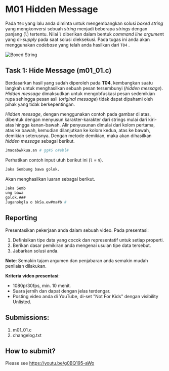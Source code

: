 # M01 Hidden Message

Pada ```T04``` yang lalu anda diminta untuk mengembangkan solusi *boxed string* yang mengkonversi sebuah *string* menjadi beberapa *strings* dengan panjang (```l```) tertentu. Nilai ```l``` diberikan dalam bentuk *command line argumen*t yang di-*supply* pada saat solusi dieksekusi. Pada tugas ini anda akan menggunakan *codebase* yang telah anda hasilkan dari ```T04``` .

![Boxed String](/image/m01-01.jpg)

## Task 1: Hide Message (m01_01.c)

Berdasarkan hasil yang sudah diperoleh pada **T04**, kembangkan suatu langkah untuk menghasilkan sebuah pesan tersembunyi (*hidden message*). *Hidden message* dimaksudkan untuk mengobfuskasi pesan sedemikian rupa sehingga pesan asli (*original message*) tidak dapat dipahami oleh pihak yang tidak berkepentingan.

*Hidden message*, dengan menggunakan contoh pada gambar di atas, dibentuk dengan menyusun karakter-karakter dari strings mulai dari kiri-atas hingga kanan-bawah. Alir penyusunan dimulai dari kolom pertama, atas ke bawah, kemudian dilanjutkan ke kolom kedua, atas ke bawah, demikian seterusnya. Dengan metode demikian, maka akan dihasilkan *hidden message* sebagai berikut.

```bash
Jmaoabwkkua.an # gg#S o#ebl#

```
 
Perhatikan contoh input utuh berikut ini (```l``` = ```9```).

```bash
Jaka Sembung bawa golok.

```

Akan menghasilkan luaran sebagai berikut.

```bash
Jaka Semb
ung bawa
golok.###
Juganokgla o bkSa.ew#ma#b #

```

## Reporting

Presentasikan pekerjaan anda dalam sebuah video. Pada presentasi:
1. Definisikan tipe data yang cocok dan representatif untuk setiap properti.
2. Berikan dasar pemikiran anda mengenai usulan tipe data tersebut.
3. Jabarkan solusi anda.

**Note**: Semakin tajam argumen dan penjabaran anda semakin mudah penilaian dilakukan.

**Kriteria video presentasi**:
+ 1080p/30fps, min. 10 menit.
+ Suara jernih dan dapat dengan jelas terdengar.
+ Posting video anda di YouTube, di-set "Not For Kids" dengan visibility Unlisted.

## Submissions:

1. m01_01.c
2. changelog.txt

## How to submit?
Please see https://youtu.be/g0BQ195-aWo
